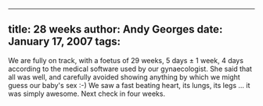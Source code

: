 -----
title:  28 weeks
author: Andy Georges
date: January 17, 2007
tags: 
-----







We are fully on track, with a foetus of 29 weeks, 5 days ± 1 week, 4
days according to the medical software used by our gynaecologist. She
said that all was well, and carefully avoided showing anything by which
we might guess our baby's sex :-) We saw a fast beating heart, its
lungs, its legs ... it was simply awesome. Next check in four weeks.




